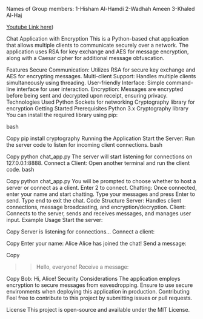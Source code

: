 Names of Group members:
1-Hisham Al-Hamdi
2-Wadhah Ameen
3-Khaled Al-Haj

[Youtube Link here](https://youtu.be/0fMv2lmzJtY?si=KOR4DlaPOl9_d756))

Chat Application with Encryption
This is a Python-based chat application that allows multiple clients to communicate securely over a network. The application uses RSA for key exchange and AES for message encryption, along with a Caesar cipher for additional message obfuscation.

Features
Secure Communication: Utilizes RSA for secure key exchange and AES for encrypting messages.
Multi-client Support: Handles multiple clients simultaneously using threading.
User-friendly Interface: Simple command-line interface for user interaction.
Encryption: Messages are encrypted before being sent and decrypted upon receipt, ensuring privacy.
Technologies Used
Python
Sockets for networking
Cryptography library for encryption
Getting Started
Prerequisites
Python 3.x
Cryptography library
You can install the required library using pip:

bash

Copy
pip install cryptography
Running the Application
Start the Server:
Run the server code to listen for incoming client connections.
bash

Copy
python chat_app.py
The server will start listening for connections on 127.0.0.1:8888.
Connect a Client:
Open another terminal and run the client code.
bash

Copy
python chat_app.py
You will be prompted to choose whether to host a server or connect as a client. Enter 2 to connect.
Chatting:
Once connected, enter your name and start chatting.
Type your messages and press Enter to send.
Type end to exit the chat.
Code Structure
Server: Handles client connections, message broadcasting, and encryption/decryption.
Client: Connects to the server, sends and receives messages, and manages user input.
Example Usage
Start the server:

Copy
Server is listening for connections...
Connect a client:

Copy
Enter your name: Alice
Alice has joined the chat!
Send a message:

Copy
>> Hello, everyone!
Receive a message:

Copy
Bob: Hi, Alice!
Security Considerations
The application employs encryption to secure messages from eavesdropping.
Ensure to use secure environments when deploying this application in production.
Contributing
Feel free to contribute to this project by submitting issues or pull requests.

License
This project is open-source and available under the MIT License.
